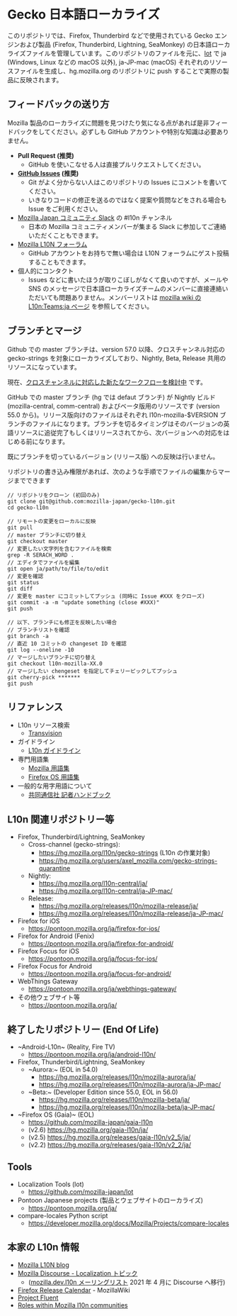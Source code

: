 # Gecko 日本語ローカライズ

このリポジトリでは、Firefox, Thunderbird などで使用されている Gecko エンジンおよび製品 (Firefox, Thunderbird, Lightning, SeaMonkey) の日本語ローカライズファイルを管理しています。このリポジトリのファイルを元に、[lot](https://github.com/mozilla-japan/lot) で ja (Windows, Linux などの macOS 以外), ja-JP-mac (macOS) それぞれのリソースファイルを生成し、hg.mozilla.org のリポジトリに push することで実際の製品に反映されます。

## フィードバックの送り方

Mozilla 製品のローカライズに問題を見つけたり気になる点があれば是非フィードバックをしてください。必ずしも GitHub アカウントや特別な知識は必要ありません。

* **Pull Request (推奨)**
  * GitHub を使いこなせる人は直接プルリクエストしてください。
* **[GitHub Issues](https://github.com/mozilla-japan/gecko-l10n/issues) (推奨)**
  * Git がよく分からない人はこのリポジトリの Issues にコメントを書いてください。
  * いきなりコードの修正を送るのではなく提案や質問などをされる場合も Issue をご利用ください。
* [Mozilla Japan コミュニティ Slack](https://join.slack.com/t/mozillajp/shared_invite/MjI2NDMwODUwNzY5LTE1MDI4MjEyMjktYjE2MThlMmM4OA) の #l10n チャンネル
  * 日本の Mozilla コミュニティメンバーが集まる Slack に参加してご連絡いただくこともできます。
* [Mozilla L10N フォーラム](http://forums.firehacks.org/l10n/)
  * GitHub アカウントをお持ちで無い場合は L10N フォーラムにゲスト投稿することもできます。
* 個人的にコンタクト
  * Issues などに書いたほうが取りこぼしがなくて良いのですが、メールや SNS のメッセージで日本語ローカライズチームのメンバーに直接連絡いただいても問題ありません。メンバーリストは [mozilla wiki の L10n:Teams:ja ページ](https://wiki.mozilla.org/L10n:Teams:ja) を参照してください。

## ブランチとマージ

Github での master ブランチは、version 57.0 以降、クロスチャンネル対応の gecko-strings を対象にローカライズしており、Nightly, Beta, Release 共用のリソースになっています。

現在、[クロスチャンネルに対応した新たなワークフローを検討中](https://github.com/mozilla-japan/gecko-l10n/issues/84) です。

GitHub での master ブランチ (hg では defaut ブランチ) が Nightly ビルド (mozilla-central, comm-central) およびベータ版用のリソースです (version 55.0 から)。リリース版向けのファイルはそれぞれ l10n-mozilla-$VERSION ブランチのファイルになります。ブランチを切るタイミングはそのバージョンの英語リソースに追従完了もしくはリリースされてから、次バージョンへの対応をはじめる前になります。

既にブランチを切っているバージョン (リリース版) への反映は行いません。

リポジトリの書き込み権限があれば、次のような手順でファイルの編集からマージまでできます

```
// リポジトリをクローン (初回のみ)
git clone git@github.com:mozilla-japan/gecko-l10n.git
cd gecko-l10n

// リモートの変更をローカルに反映
git pull
// master ブランチに切り替え
git checkout master
// 変更したい文字列を含むファイルを検索
grep -R SERACH_WORD .
// エディタでファイルを編集
git open ja/path/to/file/to/edit
// 変更を確認
git status
git diff
// 変更を master にコミットしてプッシュ (同時に Issue #XXX をクローズ)
git commit -a -m "update something (close #XXX)"
git push

// 以下、ブランチにも修正を反映したい場合
// ブランチリストを確認
git branch -a
// 直近 10 コミットの changeset ID を確認
git log --oneline -10
// マージしたいブランチに切り替え
git checkout l10n-mozilla-XX.0
// マージしたい chengeset を指定してチェリーピックしてプッシュ
git cherry-pick *******
git push
```

## リファレンス

* L10n リソース検索
  * [Transvision](https://transvision.mozfr.org/)
* ガイドライン
  * [L10n ガイドライン](https://github.com/mozilla-japan/translation/wiki/L10N-Guideline)
* 専門用語集
  * [Mozilla 用語集](https://github.com/mozilla-japan/translation/wiki/Mozilla-L10N-Glossary)
  * [Firefox OS 用語集](https://github.com/mozilla-japan/translation/wiki/Firefox-OS-Glossary)
* 一般的な用字用語について
  * [共同通信社 記者ハンドブック](https://www.kyodo.co.jp/books/isbn/978-4-7641-0687-1/)

## L10n 関連リポジトリー等

* Firefox, Thunderbird/Lightning, SeaMonkey
  * Cross-channel (gecko-strings):
    * https://hg.mozilla.org/l10n/gecko-strings (L10n の作業対象)
    * https://hg.mozilla.org/users/axel_mozilla.com/gecko-strings-quarantine
  * Nightly:
    * https://hg.mozilla.org/l10n-central/ja/
    * https://hg.mozilla.org/l10n-central/ja-JP-mac/
  * Release:
    * https://hg.mozilla.org/releases/l10n/mozilla-release/ja/
    * https://hg.mozilla.org/releases/l10n/mozilla-release/ja-JP-mac/
* Firefox for iOS
  * https://pontoon.mozilla.org/ja/firefox-for-ios/
* Firefox for Android (Fenix)
  * https://pontoon.mozilla.org/ja/firefox-for-android/
* Firefox Focus for iOS
  * https://pontoon.mozilla.org/ja/focus-for-ios/
* Firefox Focus for Android
  * https://pontoon.mozilla.org/ja/focus-for-android/
* WebThings Gateway
  * https://pontoon.mozilla.org/ja/webthings-gateway/
* その他ウェブサイト等
  * https://pontoon.mozilla.org/ja/

## 終了したリポジトリー (End Of Life)
* ~Android-L10n~ (Reality, Fire TV)
  * https://pontoon.mozilla.org/ja/android-l10n/
* Firefox, Thunderbird/Lightning, SeaMonkey
  * ~Aurora:~  (EOL in 54.0)
    * https://hg.mozilla.org/releases/l10n/mozilla-aurora/ja/
    * https://hg.mozilla.org/releases/l10n/mozilla-aurora/ja-JP-mac/
  * ~Beta:~ (Developer Edition since 55.0, EOL in 56.0)
    * https://hg.mozilla.org/releases/l10n/mozilla-beta/ja/
    * https://hg.mozilla.org/releases/l10n/mozilla-beta/ja-JP-mac/
* ~Firefox OS (Gaia)~ (EOL)
  * https://github.com/mozilla-japan/gaia-l10n
  * (v2.6) https://hg.mozilla.org/gaia-l10n/ja/
  * (v2.5) https://hg.mozilla.org/releases/gaia-l10n/v2_5/ja/
  * (v2.2) https://hg.mozilla.org/releases/gaia-l10n/v2_2/ja/

## Tools
* Localization Tools (lot)
  * https://github.com/mozilla-japan/lot
* Pontoon Japanese projects (製品とウェブサイトのローカライズ)
  * https://pontoon.mozilla.org/ja/
* compare-locales Python script
  * https://developer.mozilla.org/docs/Mozilla/Projects/compare-locales

## 本家の L10n 情報
* [Mozilla L10N blog](https://blog.mozilla.org/l10n/)
* [Mozilla Discourse - Localization トピック](https://discourse.mozilla.org/c/l10n/547)
  * ([mozilla.dev.l10n メーリングリスト](https://groups.google.com/forum/#!forum/mozilla.dev.l10n) 2021 年 4 月に Discourse へ移行)
* [Firefox Release Calendar](https://wiki.mozilla.org/Release_Management/Calendar) - MozillaWiki
* [Project Fluent](https://projectfluent.org/)
* [Roles within Mozilla l10n communities](https://mozilla-l10n.github.io/localizer-documentation/community/l10n_community_roles.html)
